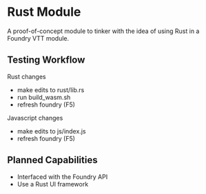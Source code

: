 # Rust Module
A proof-of-concept module to tinker with the idea of using Rust in a Foundry VTT module.

## Testing Workflow
Rust changes
- make edits to rust/lib.rs
- run build_wasm.sh
- refresh foundry (F5)

Javascript changes
- make edits to js/index.js
- refresh foundry (F5)

## Planned Capabilities
- Interfaced with the Foundry API
- Use a Rust UI framework